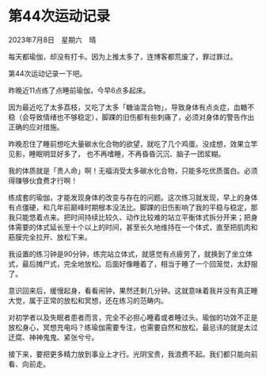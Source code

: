 # 第44次运动记录


2023年7月8日　星期六　晴

每天都瑜伽，却没有打卡。因为上推太多了，连博客都荒废了，罪过罪过。

第44次运动记录一下吧。

昨晚近11点练了点睡前瑜伽，今早6点多起床。

因为最近吃了太多荔枝，又吃了太多「糖油混合物」，导致身体有点炎症，血糖不稳（会导致情绪也不够稳定），脚踝的旧伤都有些刺痛了，必须对身体的警告作出正确的应对措施。

昨晚忍住了睡前想吃大量碳水化合物的欲望，就吃了几个鸡蛋。没成想，效果立竿见影，睡眠明显好多了， 也不再嗜睡，不再昏昏沉沉、脑子一团浆糊。

我的体质就是「贵人命」啊！无福消受太多碳水化合物，只能多吃优质蛋白。必须得赚够伙食费才行啊！

练成套的瑜伽，才能发现身体的改变与存在的问题。这次练习就发现，早上的身体有点僵硬，和几年前巅峰时期根本没法比。脚踝的旧伤影响了我的平稳与稳定，那我只能悠着点来。把时间持续比较久、动作比较难的站立平衡体式拆分开来；把身体需要的体式延长至十个以上的时间，甚至长久地维持在一个体式，直至把肌肉和筋膜完全拉开、放松下来。

我设置的练习钟是90分钟，练完站立体式，就感觉有点疲劳了，就换到了坐立体式，最后摊尸式，完全地放松。后面好像睡着了，相当于睡了一个回笼觉，太舒服了。

意识回来后，缓慢起身，看看闹钟，果然还剩几分钟。这就意味着我并没有真正睡大觉，属于正常的放松和冥想，还在练习的范畴内。

对初学者以及失眠者患者而言，完全不必担心睡着或者睡过头。瑜伽的功效不正是放松身心，冥想充电吗？练瑜伽需要专注，也需要自然和放松，最忌讳的就是太过迂腐、神神鬼鬼、紧张兮兮。

接下来，要把更多精力放到事业上才行。光阴宝贵，我浪费不起。我们都只能向前看、向前走。

